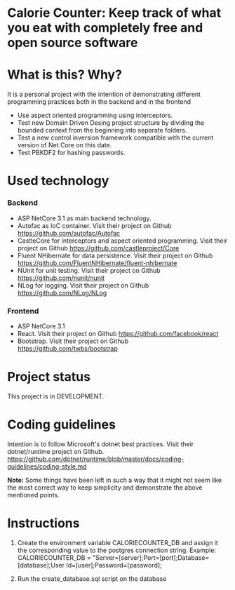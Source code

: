 # Calorie Counter: Keep track of what you eat with completely free and open source software

# What is this? Why?
It is a personal project with the intention of demonstrating different programming practices both in the backend and in the frontend

- Use aspect oriented programming using interceptors.
- Test new Domain Driven Desing project structure by dividing the bounded context from the beginning into separate folders.
- Test a new control inversion framework compatible with the current version of Net Core on this date.
- Test PBKDF2 for hashing passwords.
# Used technology
### Backend
- ASP NetCore 3.1 as main backend technology.
- Autofac as IoC container. Visit their project on Github https://github.com/autofac/Autofac
- CastleCore for interceptors and aspect oriented programming. Visit their project on Github https://github.com/castleproject/Core
- Fluent NHibernate for data persistence. Visit their project on Github https://github.com/FluentNHibernate/fluent-nhibernate
- NUnit for unit testing. Visit their project on Github https://github.com/nunit/nunit
- NLog for logging. Visit their project on Github https://github.com/NLog/NLog
### Frontend
- ASP NetCore 3.1
- React. Visit their project on Github https://github.com/facebook/react
- Bootstrap. Visit their project on Github https://github.com/twbs/bootstrap

# Project status
This project is in DEVELOPMENT.

# Coding guidelines
Intention is to follow Microsoft's dotnet best practices. Visit their dotnet/runtime project on Github. https://github.com/dotnet/runtime/blob/master/docs/coding-guidelines/coding-style.md

**Note:** Some things have been left in such a way that it might not seem like the most correct way to keep simplicity and demonstrate the above mentioned points.

# Instructions
1. Create the environment variable CALORIECOUNTER_DB and assign it the corresponding value to the postgres connection string. 
Example:
CALORIECOUNTER_DB = "Server=[server];Port=[port];Database=[database];User Id=[user];Password=[password];

2. Run the create_database.sql script on the database
